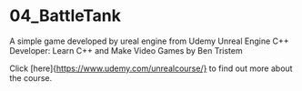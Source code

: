 # 04_BattleTank
A simple game developed by ureal engine from Udemy Unreal Engine C++ Developer: Learn C++ and Make Video Games by Ben Tristem

Click [here]{https://www.udemy.com/unrealcourse/} to find out more about the course.
